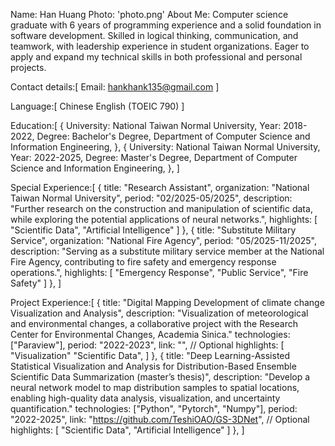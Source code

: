 Name: Han Huang
Photo: 'photo.png'
About Me:
Computer science graduate with 6 years of programming experience and a solid foundation in software development. Skilled in logical thinking, communication, and teamwork, with leadership experience in student organizations. Eager to apply and expand my technical skills in both professional and personal projects.

Contact details:[
    Email: hankhank135@gmail.com
]

Language:[
    Chinese
    English (TOEIC 790)
]

Education:[
    {
        University: National Taiwan Normal University,
        Year: 2018-2022,
        Degree: Bachelor's Degree, Department of Computer Science and Information Engineering,
    },
    {
        University: National Taiwan Normal University,
        Year: 2022-2025,
        Degree: Master's Degree, Department of Computer Science and Information Engineering,
    },
]

Special Experience:[
    {
        title: "Research Assistant",
        organization: "National Taiwan Normal University",
        period: "02/2025-05/2025",
        description: "Further research on the construction and manipulation of scientific data, while exploring the potential applications of neural networks.",
        highlights: [
            "Scientific Data",
            "Artificial Intelligence"
        ]
    },
    {
        title: "Substitute Military Service",
        organization: "National Fire Agency",
        period: "05/2025-11/2025",
        description: "Serving as a substitute military service member at the National Fire Agency, contributing to fire safety and emergency response operations.",
        highlights: [
            "Emergency Response",
            "Public Service",
            "Fire Safety"
        ]
    },
]


Project Experience:[
    {
        title: "Digital Mapping Development of climate change Visualization and Analysis",
        description: "Visualization of meteorological and environmental changes, a collaborative project with the Research Center for Environmental Changes, Academia Sinica."
        technologies: ["Paraview"],
        period: "2022-2023",
        link: "", // Optional
        highlights: [
            "Visualization"
            "Scientific Data",
        ]
    },
    {
        title: "Deep Learning-Assisted Statistical Visualization and Analysis for Distribution-Based Ensemble Scientific Data Summarization (master’s thesis)",
        description: "Develop a neural network model to map distribution samples to spatial locations, enabling high-quality data analysis, visualization, and uncertainty quantification."
        technologies: ["Python", "Pytorch", "Numpy"],
        period: "2022-2025",
        link: "https://github.com/TeshiOAO/GS-3DNet", // Optional
        highlights: [
            "Scientific Data",
            "Artificial Intelligence"
        ]
    },
]


